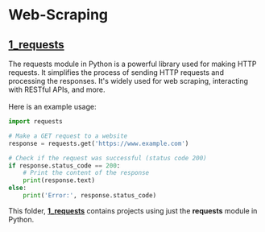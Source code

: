 # Web-Scraping
## [1_requests](https://github.com/basu-binayak/Web-Scraping/tree/6db0564674245366ff1f2ee81ae9d1e15ef313bb/1_requests)
The requests module in Python is a powerful library used for making HTTP requests. It simplifies the process of sending HTTP requests and processing the responses. It's widely used for web scraping, interacting with RESTful APIs, and more.<br><br>
Here is an example usage:
```python
import requests

# Make a GET request to a website
response = requests.get('https://www.example.com')

# Check if the request was successful (status code 200)
if response.status_code == 200:
    # Print the content of the response
    print(response.text)
else:
    print('Error:', response.status_code)
```
This folder, **[1_requests](https://github.com/basu-binayak/Web-Scraping/tree/6db0564674245366ff1f2ee81ae9d1e15ef313bb/1_requests)** contains projects using just the **requests** module in Python.
